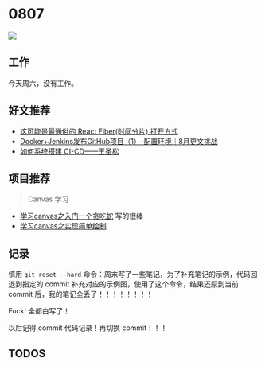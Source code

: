
# 0807

![](http://h2.ioliu.cn/bing/IrohazakaRoad_ZH-CN9151363864_1920x1080.jpg)

## 工作

今天周六，没有工作。


## 好文推荐

- [这可能是最通俗的 React Fiber(时间分片) 打开方式](https://juejin.cn/post/6844903975112671239)
- [Docker+Jenkins发布GitHub项目（1）-配置环境｜8月更文挑战](https://juejin.cn/post/6991303151051603999)
- [如何系统搭建 CI-CD——王圣松](https://juejin.cn/post/6993676240603316231)

## 项目推荐

> Canvas 学习

- [学习canvas之入门一个贪吃蛇](https://juejin.cn/post/6993309167926640647) 写的很棒
- [学习canvas之实现简单绘制](https://juejin.cn/post/6993982666601152549)

## 记录

慎用 `git reset --hard` 命令：周末写了一些笔记，为了补充笔记的示例，代码回退到指定的 commit 补充对应的示例图，使用了这个命令，结果还原到当前commit 后，我的笔记全丢了！！！！！！！！

Fuck! 全都白写了！

以后记得 commit 代码记录！再切换 commit！！！

## TODOS